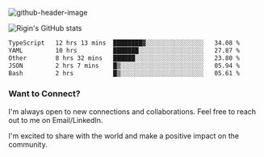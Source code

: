 
![github-header-image](https://github.com/riginoommen/riginoommen/assets/3840244/889cae65-df55-4cda-86cc-bf21bf1f2e96)

![Rigin's GitHub stats](https://github-readme-stats.vercel.app/api?username=riginoommen\&show_icons=true\&show=reviews,discussions_started,discussions_answered,prs_merged,prs_merged_percentage)


<!--START_SECTION:waka-->

```txt
TypeScript   12 hrs 13 mins  ████████▓░░░░░░░░░░░░░░░░   34.08 %
YAML         10 hrs          ███████░░░░░░░░░░░░░░░░░░   27.87 %
Other        8 hrs 32 mins   ██████░░░░░░░░░░░░░░░░░░░   23.80 %
JSON         2 hrs 7 mins    █▒░░░░░░░░░░░░░░░░░░░░░░░   05.94 %
Bash         2 hrs           █▒░░░░░░░░░░░░░░░░░░░░░░░   05.61 %
```

<!--END_SECTION:waka-->

### Want to Connect?

I'm always open to new connections and collaborations. Feel free to reach out to me on Email/LinkedIn.

I'm excited to share with the world and make a positive impact on the community.
